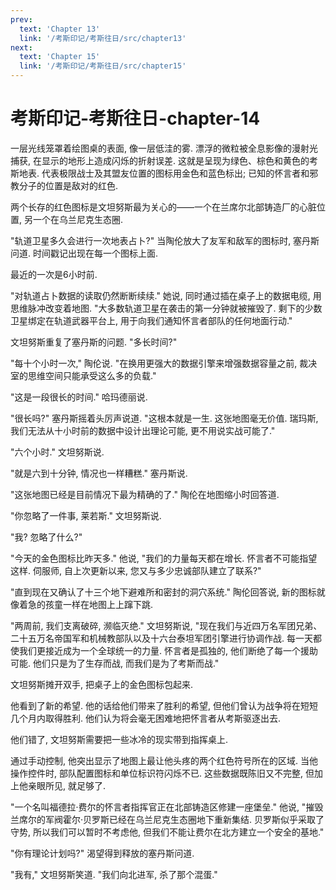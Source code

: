 ```yaml
---
prev:
  text: 'Chapter 13'
  link: '/考斯印记/考斯往日/src/chapter13'
next:
  text: 'Chapter 15'
  link: '/考斯印记/考斯往日/src/chapter15'
---
```


# 考斯印记-考斯往日-chapter-14

一层光线笼罩着绘图桌的表面, 像一层低洼的雾. 漂浮的微粒被全息影像的漫射光捕获, 在显示的地形上造成闪烁的折射误差. 这就是呈现为绿色、棕色和黄色的考斯地表. 代表极限战士及其盟友位置的图标用金色和蓝色标出; 已知的怀言者和邪教分子的位置是敌对的红色.

两个长存的红色图标是文坦努斯最为关心的——一个在兰席尔北部铸造厂的心脏位置, 另一个在乌兰尼克生态圈.

"轨道卫星多久会进行一次地表占卜?" 当陶伦放大了友军和敌军的图标时, 塞丹斯问道. 时间戳记出现在每一个图标上面.

最近的一次是6小时前.

"对轨道占卜数据的读取仍然断断续续." 她说, 同时通过插在桌子上的数据电缆, 用思维脉冲改变着地图. "大多数轨道卫星在袭击的第一分钟就被摧毁了. 剩下的少数卫星绑定在轨道武器平台上, 用于向我们通知怀言者部队的任何地面行动."

文坦努斯重复了塞丹斯的问题. "多长时间?"

"每十个小时一次," 陶伦说. "在换用更强大的数据引擎来增强数据容量之前, 裁决室的思维空间只能承受这么多的负载."

"这是一段很长的时间." 哈玛德丽说.

"很长吗?" 塞丹斯摇着头厉声说道. "这根本就是一生. 这张地图毫无价值. 瑞玛斯, 我们无法从十小时前的数据中设计出理论可能, 更不用说实战可能了."

"六个小时." 文坦努斯说.

"就是六到十分钟, 情况也一样糟糕." 塞丹斯说.

"这张地图已经是目前情况下最为精确的了." 陶伦在地图缩小时回答道.

"你忽略了一件事, 莱若斯." 文坦努斯说.

"我? 忽略了什么?"

"今天的金色图标比昨天多." 他说, "我们的力量每天都在增长. 怀言者不可能指望这样. 伺服师, 自上次更新以来, 您又与多少忠诚部队建立了联系?"

"直到现在又确认了十三个地下避难所和密封的洞穴系统." 陶伦回答说, 新的图标就像着急的孩童一样在地图上上蹿下跳.

"两周前, 我们支离破碎, 濒临灭绝." 文坦努斯说, "现在我们与近四万名军团兄弟、二十五万名帝国军和机械教部队以及十六台泰坦军团引擎进行协调作战. 每一天都使我们更接近成为一个全球统一的力量. 怀言者是孤独的, 他们断绝了每一个援助可能. 他们只是为了生存而战, 而我们是为了考斯而战."

文坦努斯摊开双手, 把桌子上的金色图标包起来.

他看到了新的希望. 他的话给他们带来了胜利的希望, 但他们曾认为战争将在短短几个月内取得胜利. 他们认为将会毫无困难地把怀言者从考斯驱逐出去.

他们错了, 文坦努斯需要把一些冰冷的现实带到指挥桌上.

通过手动控制, 他突出显示了地图上最让他头疼的两个红色符号所在的区域. 当他操作控件时, 部队配置图标和单位标识符闪烁不已. 这些数据既陈旧又不完整, 但加上他亲眼所见, 就足够了.

"一个名叫福德拉·费尔的怀言者指挥官正在北部铸造区修建一座堡垒." 他说, "摧毁兰席尔的军阀霍尔·贝罗斯已经在乌兰尼克生态圈地下重新集结. 贝罗斯似乎采取了守势, 所以我们可以暂时不考虑他, 但我们不能让费尔在北方建立一个安全的基地."

"你有理论计划吗?" 渴望得到释放的塞丹斯问道.

"我有," 文坦努斯笑道. "我们向北进军, 杀了那个混蛋."
